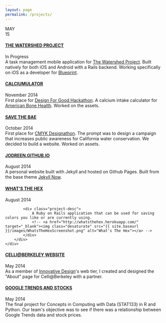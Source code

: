 ```yaml
---
layout: page
permalink: /projects/
---
```

<div class="section-container">
    <div class="project-square only-project-card">
    </div>
    <div class="date">
        <div class="month-name">
            MAY
        </div>
        <div class="year-num">
            15
        </div>
    </div>
    <div class="fourteen nov"></div>
    <section>
        <div class="month-page">
            <div class="project-square project-card">
                <div class="project-title">
                    <h4><a href="http://github.com/calblueprint/watershed">THE WATERSHED PROJECT</a></h4>
                    <div class="project-date">
                        In Progress
                    </div>
                </div>
                <div class="project-desc">
                    A task management mobile application for <a href="http://www.thewatershedproject.org/home.php" target="_blank">The Watershed Project</a>. Built natively for both iOS and Android with a Rails backend. Working specifically on iOS as a developer for <a href="http://bptech.berkeley.edu/" target="_blank">Blueprint</a>.
                </div>
            </div>
        </div>
    </section>
    <div class="oct"></div>
    <section>
        <div class="month-page">
            <div class="project-square project-card">
                <div class="project-title">
                    <h4 data-sr><a href="https://calciumulator.herokuapp.com/">CALCIUMULATOR</a></h4>
                    <div class="project-date">
                        November 2014
                    </div>
                </div>
                <div class="project-desc">
                    First place for <a href="http://bptech.berkeley.edu/hackathon" target="_blank">Design For Good Hackathon</a>. A calcium intake calculator for <a href="http://www.americanbonehealth.org/" target="_blank">American Bone Health</a>. Worked on the assets.
                    <!-- <a href="http://calciumulator.herokuapp.com/" target="_blank"><img class="desaturate" src="{{ site.baseurl }}/images/Calciumulator.png" alt="Calciumulator"></a> -->
                </div>
            </div>
        </div>
    </section>
    <section>
     <div class="aug"></div>
     <div class="month-page">
        <div class="project-square project-card">
            <div class="project-title">
                <h4><a href="http://savethebae.herokuapp.com/">SAVE THE BAE</a></h4>
                <div class="project-date">
                    October 2014
                </div>
            </div>
            <div class="project-desc">
                First place for <a href="http://cmyk.innovativedesign.club/" target="_blank">CMYK Designathon</a>. The prompt was to design a campaign that increases public awareness for California water conservation. We decided to build a website. Worked on assets.
                <!-- <a href="http://savethebae.herokuapp.com/" target="_blank"><img class="desaturate" src="{{ site.baseurl }}/images/SaveTheBae.png" alt="Save The Bae"></a> -->
            </div>
        </div>
    </div>
</section>
<section>
    <div class="month-page">
        <div class="project-square project-card">
            <div class="project-title">
                <h4><a href="http://jodreen.github.io">JODREEN.GITHUB.IO</a></h4>
                <div class="project-date">
                    August 2014
                </div>
            </div>
            <div class="project-desc">
                A personal website built with Jekyll and hosted on Github Pages. Built from the base theme <a href="https://github.com/barryclark/jekyll-now" target="_blank">Jekyll Now</a>.
            </div>
        </div>
    </div>
</section>
<section>
    <div class="may"></div>
    <div class="month-page">
        <div class="project-square project-card">
            <div class="project-title">
                <h4><a href="http://whatsthehex.herokuapp.com" target="_blank">WHAT'S THE HEX</a></h4>
                <div class="project-date">
                    August 2014
                </div>
            </div>

            <div class="project-desc">
                A Ruby on Rails application that can be used for saving colors you like or are currently using.
                <!-- <a href="http://whatsthehex.herokuapp.com/" target="_blank"><img class="desaturate" src="{{ site.baseurl }}/images/WhatsTheHexScreenshot.png" alt="What's The Hex"></a> -->
            </div>
        </div>
    </div>
</section>
<section>
    <div class="month-page">
        <div  class="project-square project-card">
            <div class="project-title">
                <h4><a href="http://celli-berkeley.herokuapp.com/" target="_blank">CELLI@BERKELEY WEBSITE</a>
                </h4>
                <div class="project-date">
                    May 2014
                </div>
            </div>
            <div class="project-desc">
                As a member of <a href="http://innovativedesign.club/" target="_blank">Innovative Design</a>'s web tier, I created and designed the "About" page for Celli@Berkeley with a partner.
            </div>
            <!--         <!--             <a href="http://celli-berkeley.herokuapp.com/" target="_blank"><img class="desaturate" src="{{ site.baseurl }}/images/CelliScreenshot.png" alt="Celli@Berkeley Website"></a> -->
        </div>
    </div>
</section>
<section>
    <div class="month-page">
        <div class="project-square project-card">
            <div class="project-title">
                <h4><a href="http://jodreen.github.io/googletrends-stocks/" target="_blank">GOOGLE TRENDS AND STOCKS</a></h4>
                <div class="project-date">
                    May 2014
                </div>
            </div>
            <div class="project-desc">
                The final project for Concepts in Computing with Data (STAT133) in R and Python. Our team's objective was to see if there was a relationship between Google Trends data and stock prices.
            </div>
        </div>
    </div>
</div>
</section>
</div>

